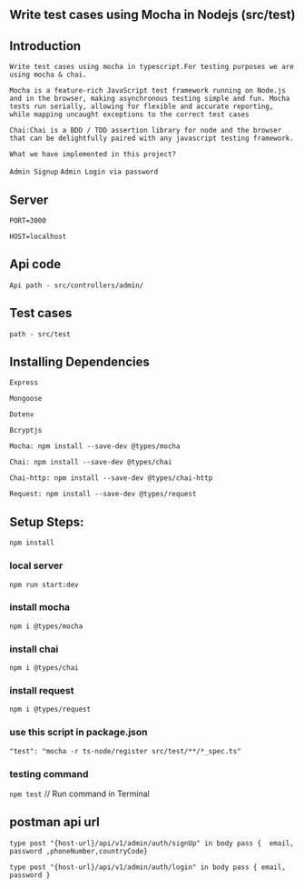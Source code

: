 ## Write test cases using Mocha in Nodejs (src/test)
## Introduction
`Write test cases using mocha in typescript.For testing purposes we are using mocha & chai.`


`Mocha is a feature-rich JavaScript test framework running on Node.js and in the browser, making asynchronous testing simple and fun. Mocha tests run serially, allowing for flexible and accurate reporting, while mapping uncaught exceptions to the correct test cases`

`Chai:Chai is a BDD / TDD assertion library for node and the browser that can be delightfully paired with any javascript testing framework.`

`What we have implemented in this project?`

`Admin Signup`
`Admin Login via password`

## Server
`PORT=3000`

`HOST=localhost`

## Api code
`Api path - src/controllers/admin/`

## Test cases
`path - src/test`

## Installing Dependencies
`Express`

`Mongoose`

`Dotenv`

`Bcryptjs`

`Mocha: npm install --save-dev @types/mocha`

`Chai: npm install --save-dev @types/chai`

`Chai-http: npm install --save-dev @types/chai-http`

`Request: npm install --save-dev @types/request`
## Setup Steps:
`npm install`
### local server
`npm run start:dev`
### install mocha
`npm i @types/mocha`
### install chai
`npm i @types/chai`
### install request
`npm i @types/request`
### use this script in package.json
`"test": "mocha -r ts-node/register src/test/**/*_spec.ts"`
### testing command
`npm test` // Run command in Terminal
## postman api url
`type post "{host-url}/api/v1/admin/auth/signUp" in body pass {  email, password ,phoneNumber,countryCode}`

`type post "{host-url}/api/v1/admin/auth/login" in body pass { email, password }`
